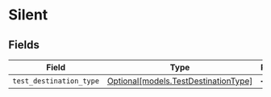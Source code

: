 # Silent


## Fields

| Field                                                                    | Type                                                                     | Required                                                                 | Description                                                              |
| ------------------------------------------------------------------------ | ------------------------------------------------------------------------ | ------------------------------------------------------------------------ | ------------------------------------------------------------------------ |
| `test_destination_type`                                                  | [Optional[models.TestDestinationType]](../models/testdestinationtype.md) | :heavy_minus_sign:                                                       | N/A                                                                      |